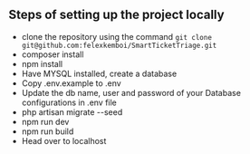 ## Steps of setting up the project locally

- clone the repository using the command `git clone git@github.com:felexkemboi/SmartTicketTriage.git`
- composer install
- npm install
- Have MYSQL installed, create a database
- Copy .env.example to .env
- Update the db name, user and password of your Database configurations in .env file
- php artisan migrate --seed
- npm run dev
- npm run build
- Head over to localhost